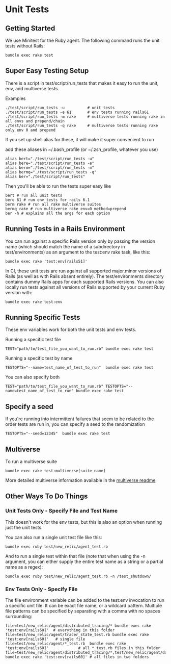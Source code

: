 # Unit Tests

## Getting Started

We use Minitest for the Ruby agent.  The following command runs the unit tests without Rails:

    bundle exec rake test


## Super Easy Testing Setup

There is a script in test/script/run_tests that makes it easy to run the unit, env, and multiverse tests.

Examples

    ./test/script/run_tests -u          # unit tests
    ./test/script/run_tests -e 61       # env tests running rails61
    ./test/script/run_tests -m rake     # multiverse tests running rake in all envs and prepend/chain
    ./test/script/run_tests -q rake     # multiverse tests running rake only env 0 and prepend

If you set up shell alias for these, it will make it super convenient to run

add these aliases in ~/.bash_profile (or ~/.zsh_profile, whatever you use)

    alias bert="./test/script/run_tests -u"
    alias bere="./test/script/run_tests -e"
    alias berm="./test/script/run_tests -m"
    alias bermq="./test/script/run_tests -q"
    alias ber="./test/script/run_tests"

Then you'll be able to run the tests super easy like

    bert # run all unit tests
    bere 61 # run env tests for rails 6.1    
    berm rake # run all rake multiverse suites
    bermq rake # run multiverse rake env=0 method=prepend
    ber -h # explains all the args for each option


## Running Tests in a Rails Environment

You can run against a specific Rails version only by passing the version name (which should match the name of a subdirectory in test/environments) as an argument to the test:env rake task, like this:

    bundle exec rake 'test:env[rails51]'

In CI, these unit tests are run against all supported major.minor versions of Rails (as well as with Rails absent entirely). The test/environments directory contains dummy Rails apps for each supported Rails versions. You can also locally run tests against all versions of Rails supported by your current Ruby version with:

    bundle exec rake test:env



## Running Specific Tests

These env variables work for both the unit tests and env tests.

Running a specific test file

    TEST="path/to/test_file_you_want_to_run.rb" bundle exec rake test


Running a specific test by name

    TESTOPTS="--name=test_name_of_test_to_run"  bundle exec rake test


You can also specify both

    TEST="path/to/test_file_you_want_to_run.rb" TESTOPTS="--name=test_name_of_test_to_run" bundle exec rake test


## Specify a seed

If you're running into intermittent failures that seem to be related to the order tests are run in, you can specify a seed to the randomization

    TESTOPTS="--seed=12345"  bundle exec rake test


## Multiverse

To run a multiverse suite

    bundle exec rake test:multiverse[suite_name]

More detailed multiverse information available in the [multiverse readme](./multiverse/README.md)





## Other Ways To Do Things

### Unit Tests Only - Specify File and Test Name
This doesn't work for the env tests, but this is also an option when running just the unit tests.

You can also run a single unit test file like this:

    bundle exec ruby test/new_relic/agent_test.rb

And to run a single test within that file (note that when using the -n argument, you can either supply the entire test name as a string or a partial name as a regex):

    bundle exec ruby test/new_relic/agent_test.rb -n /test_shutdown/


### Env Tests Only - Specify File

The file environment variable can be added to the test:env invocation to run a specific unit file.  It can be exact file name, or a wildcard pattern.  Multiple file patterns can be specified by separating with a comma with no spaces surrounding:

    file=test/new_relic/agent/distributed_tracing/* bundle exec rake 'test:env[rails60]'  # everything in this folder
    file=test/new_relic/agent/tracer_state_test.rb bundle exec rake 'test:env[rails60]'   # single file
    file=test/new_relic/agent/*_test.rb  bundle exec rake 'test:env[rails60]'             # all *_test.rb files in this folder
    file=test/new_relic/agent/distributed_tracing/*,test/new_relic/agent/datastores/* bundle exec rake 'test:env[rails60]' # all files in two folders
